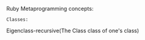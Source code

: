 Ruby Metaprogramming concepts:

    Classes:

Eigenclass-recursive(The Class class of one's class)

